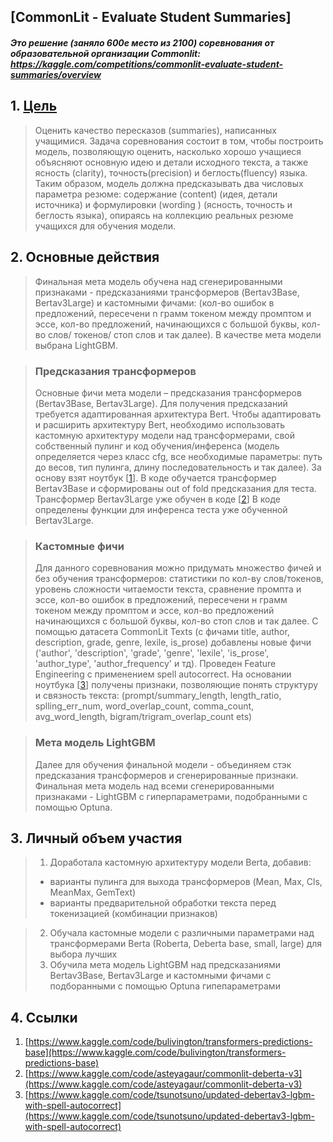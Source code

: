 ## [CommonLit - Evaluate Student Summaries]
##### Это решение (заняло 600е место из 2100) соревнования от образовательной организации Commonlit: https://kaggle.com/competitions/commonlit-evaluate-student-summaries/overview

## 1. [Цель](https://www.kaggle.com/competitions/commonlit-evaluate-student-summaries/overview)
> Оценить качество пересказов (summaries), написанных учащимися. Задача соревнования состоит в том, чтобы построить модель, позволяющую оценить, насколько хорошо учащиеся объясняют основную идею и детали исходного текста, а также ясность (clarity), точность(precision) и беглость(fluency) языка.  
Таким образом, модель должна предсказывать два числовых параметра резюме: содержание (content) (идея, детали источника) и формулировки (wording ) (ясность, точность и беглость языка), опираясь на коллекцию реальных резюме учащихся для обучения модели. 

## 2.	Основные действия

> Финальная мета модель обучена над сгенерированными признаками - предсказаниями трансформеров (Bertav3Base, Bertav3Large) и кастомными фичами: (кол-во ошибок в предложений, пересечени n грамм токеном между промптом и эссе, кол-во предложений, начинающихся с большой буквы, кол-во слов/ токенов/ стоп слов и так далее). В качестве мета модели выбрана LightGBM.

> ### Предсказания трансформеров
> Основные фичи мета модели – предсказания трансформеров (Bertav3Base, Bertav3Large). Для получения предсказаний требуется адаптированная архитектура Bert. Чтобы адаптировать и расширить архитектуру Bert, необходимо использовать кастомную архитектуру модели над трансформерами, свой собственный пулинг и код обучения/инференса (модель определяется через класс cfg, все необходимые параметры: путь до весов, тип пулинга, длину последовательность и так далее). За основу взят ноутбук [[1](https://www.kaggle.com/code/bulivington/transformers-predictions-base)]. В коде обучается трансформер Bertav3Base и сформированы out of fold предсказания для теста. 
Трансформер Bertav3Large уже обучен в коде [[2](https://www.kaggle.com/code/asteyagaur/commonlit-deberta-v3)]
В коде определены функции для инференса теста уже обученной Bertav3Large.

> ### Кастомные фичи
> Для данного соревнования можно придумать множество фичей и без обучения трансформеров: статистики по кол-ву слов/токенов, уровень сложности читаемости текста, сравнение промпта и эссе, кол-во ошибок в предложений, пересечени н грамм токеном между промптом и эссе, кол-во предложений начинающихся с большой буквы, кол-во стоп слов и так далее.
 С помощью датасета CommonLit Texts (c фичами title, author, description, grade, genre, lexile, is_prose) добавлены новые фичи ('author', 'description', 'grade', 'genre', 'lexile', 'is_prose', 'author_type', 'author_frequency' и тд).
Проведен Feature Engineering с применением spell autocorrect. На основании ноутбука [[3](https://www.kaggle.com/code/tsunotsuno/updated-debertav3-lgbm-with-spell-autocorrect)] получены признаки, позволяющие понять структуру и связность текста: (prompt/summary_length, length_ratio, splling_err_num, word_overlap_count, comma_count, avg_word_length, bigram/trigram_overlap_count ets)

> ### Мета модель LightGBM
> Далее для обучения финальной модели - объединяем стэк предсказания трансформеров и сгенерированные признаки. Финальная мета модель над всеми сгенерированными признаками - LightGBM с гиперпараметрами, подобранными с помощью Optuna.

## 3. Личный объем участия
> 1.	Доработала кастомную архитектуру модели Berta, добавив:
> - варианты пулинга для выхода трансформеров (Mean, Max, Cls, MeanMax, GemText)
> - варианты предварительной обработки текста перед токенизацией (комбинации признаков)
 
> 2.	Обучала кастомные модели с различными параметрами над трансформерами Berta (Roberta, Deberta base, small, large) для выбора лучших
> 3.	Обучила мета модель LightGBM над предсказаниями Bertav3Base, Bertav3Large и кастомными фичами с подборанными с помощью Optuna гипепараметрами

## 4. Ссылки

1.	[https://www.kaggle.com/code/bulivington/transformers-predictions-base](https://www.kaggle.com/code/bulivington/transformers-predictions-base)
2.	[https://www.kaggle.com/code/asteyagaur/commonlit-deberta-v3](https://www.kaggle.com/code/asteyagaur/commonlit-deberta-v3)
3.	[https://www.kaggle.com/code/tsunotsuno/updated-debertav3-lgbm-with-spell-autocorrect](https://www.kaggle.com/code/tsunotsuno/updated-debertav3-lgbm-with-spell-autocorrect)




